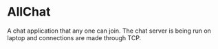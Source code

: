 # AllChat
A chat application that any one can join. The chat server is being run on laptop and connections are made through TCP.
